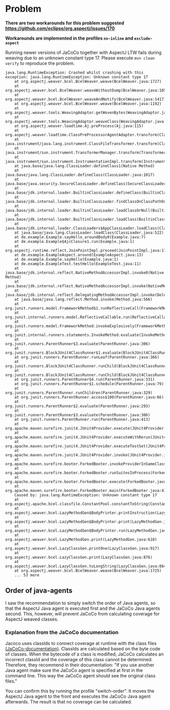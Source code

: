 # Problem

**There are two workarounds for this problem suggested https://github.com/eclipse/org.aspectj/issues/170**

**Workarounds are implemented in the profiles ```no-inline``` and ```exclude-aspect```** 

Running newer versions of JaCoCo together with AspectJ LTW fails during weaving due to an unknown constant type 17. Please execute ```mvn clean verify``` to reproduce the problem.

```
java.lang.RuntimeException: Crashed whilst crashing with this exception: java.lang.RuntimeException: Unknown constant type 17
    at org.aspectj.weaver.bcel.BcelWeaver.weave(BcelWeaver.java:1727)
    at org.aspectj.weaver.bcel.BcelWeaver.weaveWithoutDump(BcelWeaver.java:1650)
    at org.aspectj.weaver.bcel.BcelWeaver.weaveAndNotify(BcelWeaver.java:1417)
    at org.aspectj.weaver.bcel.BcelWeaver.weave(BcelWeaver.java:1192)
    at org.aspectj.weaver.tools.WeavingAdaptor.getWovenBytes(WeavingAdaptor.java:549)
    at org.aspectj.weaver.tools.WeavingAdaptor.weaveClass(WeavingAdaptor.java:385)
    at org.aspectj.weaver.loadtime.Aj.preProcess(Aj.java:115)
    at org.aspectj.weaver.loadtime.ClassPreProcessorAgentAdapter.transform(ClassPreProcessorAgentAdapter.java:51)
    at java.instrument/java.lang.instrument.ClassFileTransformer.transform(ClassFileTransformer.java:246)
    at java.instrument/sun.instrument.TransformerManager.transform(TransformerManager.java:188)
    at java.instrument/sun.instrument.InstrumentationImpl.transform(InstrumentationImpl.java:563)
    at java.base/java.lang.ClassLoader.defineClass1(Native Method)
    at java.base/java.lang.ClassLoader.defineClass(ClassLoader.java:1017)
    at java.base/java.security.SecureClassLoader.defineClass(SecureClassLoader.java:174)
    at java.base/jdk.internal.loader.BuiltinClassLoader.defineClass(BuiltinClassLoader.java:800)
    at java.base/jdk.internal.loader.BuiltinClassLoader.findClassOnClassPathOrNull(BuiltinClassLoader.java:698)
    at java.base/jdk.internal.loader.BuiltinClassLoader.loadClassOrNull(BuiltinClassLoader.java:621)
    at java.base/jdk.internal.loader.BuiltinClassLoader.loadClass(BuiltinClassLoader.java:579)
    at java.base/jdk.internal.loader.ClassLoaders$AppClassLoader.loadClass(ClassLoaders.java:178)
    at java.base/java.lang.ClassLoader.loadClass(ClassLoader.java:522)
    at de.example.Example.sayHello_aroundBody0(Example.java:7)
    at de.example.Example$AjcClosure1.run(Example.java:1)
    at org.aspectj.runtime.reflect.JoinPointImpl.proceed(JoinPointImpl.java:179)
    at de.example.ExampleAspect.around(ExampleAspect.java:13)
    at de.example.Example.sayHello(Example.java:1)
    at de.example.ExampleTest.testHello(ExampleTest.java:11)
    at java.base/jdk.internal.reflect.NativeMethodAccessorImpl.invoke0(Native Method)
    at java.base/jdk.internal.reflect.NativeMethodAccessorImpl.invoke(NativeMethodAccessorImpl.java:62)
    at java.base/jdk.internal.reflect.DelegatingMethodAccessorImpl.invoke(DelegatingMethodAccessorImpl.java:43)
    at java.base/java.lang.reflect.Method.invoke(Method.java:566)
    at org.junit.runners.model.FrameworkMethod$1.runReflectiveCall(FrameworkMethod.java:59)
    at org.junit.internal.runners.model.ReflectiveCallable.run(ReflectiveCallable.java:12)
    at org.junit.runners.model.FrameworkMethod.invokeExplosively(FrameworkMethod.java:56)
    at org.junit.internal.runners.statements.InvokeMethod.evaluate(InvokeMethod.java:17)
    at org.junit.runners.ParentRunner$3.evaluate(ParentRunner.java:306)
    at org.junit.runners.BlockJUnit4ClassRunner$1.evaluate(BlockJUnit4ClassRunner.java:100)
    at org.junit.runners.ParentRunner.runLeaf(ParentRunner.java:366)
    at org.junit.runners.BlockJUnit4ClassRunner.runChild(BlockJUnit4ClassRunner.java:103)
    at org.junit.runners.BlockJUnit4ClassRunner.runChild(BlockJUnit4ClassRunner.java:63)
    at org.junit.runners.ParentRunner$4.run(ParentRunner.java:331)
    at org.junit.runners.ParentRunner$1.schedule(ParentRunner.java:79)
    at org.junit.runners.ParentRunner.runChildren(ParentRunner.java:329)
    at org.junit.runners.ParentRunner.access$100(ParentRunner.java:66)
    at org.junit.runners.ParentRunner$2.evaluate(ParentRunner.java:293)
    at org.junit.runners.ParentRunner$3.evaluate(ParentRunner.java:306)
    at org.junit.runners.ParentRunner.run(ParentRunner.java:413)
    at org.apache.maven.surefire.junit4.JUnit4Provider.execute(JUnit4Provider.java:365)
    at org.apache.maven.surefire.junit4.JUnit4Provider.executeWithRerun(JUnit4Provider.java:273)
    at org.apache.maven.surefire.junit4.JUnit4Provider.executeTestSet(JUnit4Provider.java:238)
    at org.apache.maven.surefire.junit4.JUnit4Provider.invoke(JUnit4Provider.java:159)
    at org.apache.maven.surefire.booter.ForkedBooter.invokeProviderInSameClassLoader(ForkedBooter.java:384)
    at org.apache.maven.surefire.booter.ForkedBooter.runSuitesInProcess(ForkedBooter.java:345)
    at org.apache.maven.surefire.booter.ForkedBooter.execute(ForkedBooter.java:126)
    at org.apache.maven.surefire.booter.ForkedBooter.main(ForkedBooter.java:418)
    Caused by: java.lang.RuntimeException: Unknown constant type 17
    at org.aspectj.apache.bcel.classfile.ConstantPool.constantToString(ConstantPool.java:232)
    at org.aspectj.weaver.bcel.LazyMethodGen$BodyPrinter.printInstruction(LazyMethodGen.java:777)
    at org.aspectj.weaver.bcel.LazyMethodGen$BodyPrinter.print(LazyMethodGen.java:721)
    at org.aspectj.weaver.bcel.LazyMethodGen$BodyPrinter.run(LazyMethodGen.java:649)
    at org.aspectj.weaver.bcel.LazyMethodGen.print(LazyMethodGen.java:610)
    at org.aspectj.weaver.bcel.LazyClassGen.printOne(LazyClassGen.java:917)
    at org.aspectj.weaver.bcel.LazyClassGen.print(LazyClassGen.java:876)
    at org.aspectj.weaver.bcel.LazyClassGen.toLongString(LazyClassGen.java:864)
    at org.aspectj.weaver.bcel.BcelWeaver.weave(BcelWeaver.java:1725)
    ... 53 more
```

## Order of java-agents

I saw the recommendation to simply switch the order of Java agents, so that the AspectJ Java agent is executed first and the JaCoCo Java agents second. 
This, however, will prevent JaCoCo from calculating coverage for AspectJ weaved classes. 

### Explanation from the JaCoCo documentation

Jacoco uses classIds to connect coverage at runtime with the class files [(JaCoCo-documentation)](https://www.jacoco.org/jacoco/trunk/doc/classids.html).
ClassIds are calculated based on the byte code of classes. 
When the bytecode of a class is modified, JaCoCo calculates an incorrect classId and the coverage of this class cannot be determined.
Therefore, they recommend in their documentation: "If you use another Java agent make sure the JaCoCo agent is specified at first in the command line. This way the JaCoCo agent should see the original class files."

You can confirm this by running the profile "switch-order". It moves the AspectJ Java agent to the front and executes the JaCoCo Java agent afterwards. The result is that no coverage can be calculated.
